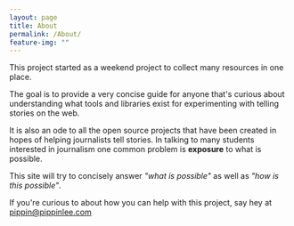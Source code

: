```yaml
---
layout: page
title: About
permalink: /About/
feature-img: ""
---
```


This project started as a weekend project to collect many resources in one place.

The goal is to provide a very concise guide for anyone that's curious about understanding what tools and libraries exist for experimenting with telling stories on the web.

It is also an ode to all the open source projects that have been created in hopes of helping journalists tell stories. In talking to many students interested in  journalism one common problem is **exposure** to what is possible.

This site will try to concisely answer *"what is possible"* as well as *"how is this possible"*.

If you're curious to about how you can help with this project, say hey at <a href="mailto:pippin@pippinlee.com?subject=Open Journalism Project">pippin@pippinlee.com</a>